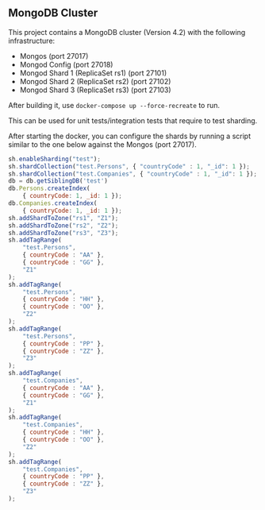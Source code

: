 MongoDB Cluster
--
This project contains a MongoDB cluster (Version 4.2) with the following infrastructure:

* Mongos (port 27017)
* Mongod Config (port 27018)
* Mongod Shard 1 (ReplicaSet rs1) (port 27101)
* Mongod Shard 2 (ReplicaSet rs2) (port 27102)
* Mongod Shard 3 (ReplicaSet rs3) (port 27103)

After building it, use `docker-compose up --force-recreate` to run.

This can be used for unit tests/integration tests that require to test sharding.

After starting the docker, you can configure the shards by running a script similar to the one below against the Mongos (port 27017).

```javascript
sh.enableSharding("test");
sh.shardCollection("test.Persons", { "countryCode" : 1, "_id": 1 });
sh.shardCollection("test.Companies", { "countryCode" : 1, "_id": 1 });
db = db.getSiblingDB('test')
db.Persons.createIndex(
    { countryCode: 1, _id: 1 });
db.Companies.createIndex(
    { countryCode: 1, _id: 1 });
sh.addShardToZone("rs1", "Z1");
sh.addShardToZone("rs2", "Z2");
sh.addShardToZone("rs3", "Z3");
sh.addTagRange(
    "test.Persons",
    { countryCode : "AA" },
    { countryCode : "GG" },
    "Z1"
);
sh.addTagRange(
    "test.Persons",
    { countryCode : "HH" },
    { countryCode : "OO" },
    "Z2"
);
sh.addTagRange(
    "test.Persons",
    { countryCode : "PP" },
    { countryCode : "ZZ" },
    "Z3"
);
sh.addTagRange(
    "test.Companies",
    { countryCode : "AA" },
    { countryCode : "GG" },
    "Z1"
);
sh.addTagRange(
    "test.Companies",
    { countryCode : "HH" },
    { countryCode : "OO" },
    "Z2"
);
sh.addTagRange(
    "test.Companies",
    { countryCode : "PP" },
    { countryCode : "ZZ" },
    "Z3"
);
```